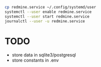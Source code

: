 ```bash
cp redmine.service ~/.config/systemd/user
systemctl --user enable redmine.service 
systemctl --user start redmine.service 
journalctl --user -u redmine.service
```

# TODO

- store data in sqlite3/postgresql
- store constants in .env
